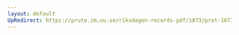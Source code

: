 ```yaml
---
layout: default
UpRedirect: https://pruto.im.uu.se/riksdagen-records-pdf/1873/prot-1873--ak--128.pdf
---
```

